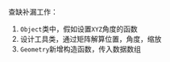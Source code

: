 查缺补漏工作：
1. `Object`类中，假如设置`XYZ`角度的函数
2. 设计工具类，通过矩阵解算位置，角度，缩放
3. `Geometry`新增构造函数，传入数据数组
<!--stackedit_data:
eyJoaXN0b3J5IjpbLTEwNDExMjI0NzddfQ==
-->